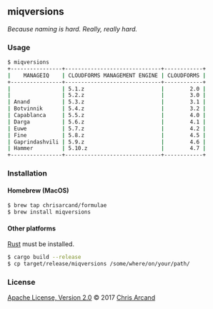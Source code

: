 miqversions
---

*Because naming is hard. Really, really hard.*

### Usage

```bash
$ miqversions
+----------------+------------------------------+------------+
|    MANAGEIQ    | CLOUDFORMS MANAGEMENT ENGINE | CLOUDFORMS |
+----------------+------------------------------+------------+
|                | 5.1.z                        |        2.0 |
|                | 5.2.z                        |        3.0 |
| Anand          | 5.3.z                        |        3.1 |
| Botvinnik      | 5.4.z                        |        3.2 |
| Capablanca     | 5.5.z                        |        4.0 |
| Darga          | 5.6.z                        |        4.1 |
| Euwe           | 5.7.z                        |        4.2 |
| Fine           | 5.8.z                        |        4.5 |
| Gaprindashvili | 5.9.z                        |        4.6 |
| Hammer         | 5.10.z                       |        4.7 |
+----------------+------------------------------+------------+
```

### Installation

#### Homebrew (MacOS)

```bash
$ brew tap chrisarcand/formulae
$ brew install miqversions
```

#### Other platforms

[Rust](https://www.rust-lang.org) must be installed.

```bash
$ cargo build --release
$ cp target/release/miqversions /some/where/on/your/path/
```

### License

[Apache License, Version 2.0](https://github.com/chrisarcand/miqversion/blob/master/LICENSE) © 2017 [Chris Arcand](https://github.com/chrisarcand)
